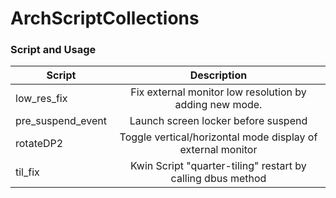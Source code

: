 # ArchScriptCollections

### Script and Usage
| Script        | Description   |
| ------------- |:-------------:| 
| low_res_fix   | Fix external monitor low resolution by adding new mode. | 
| pre_suspend_event | Launch screen locker before suspend |
| rotateDP2 | Toggle vertical/horizontal mode display of external monitor | 
| til_fix | Kwin Script "quarter-tiling" restart by calling dbus method  | 
